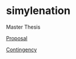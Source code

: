 # simylenation

Master Thesis

[Proposal](https://docs.google.com/document/d/1qgXi5XqLkOdJVkmQaLtwyykjFpzYQQMsVsPPMZ7ZYvY/edit?usp=sharing)

[Contingency](https://docs.google.com/spreadsheets/d/1zPs7WD9hGw4vGaYiXq6ibu-3gOiryd17_TYFEu_QOFk/edit?usp=sharing)
